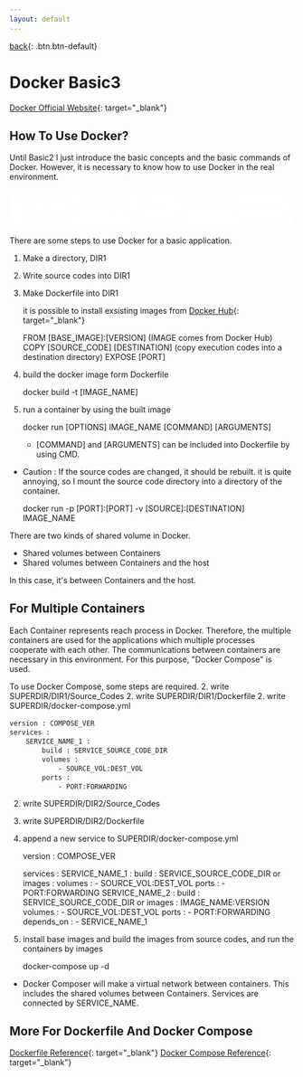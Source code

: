 ```yaml
---
layout: default
---
```

[back](./docker2){: .btn.btn-default}

# Docker Basic3

[Docker Official Website](https://www.docker.com/){: target="_blank"}

## How To Use Docker?
Until Basic2 I just introduce the basic concepts and the basic commands of Docker. However, it is necessary to know how to use Docker in the real environment. 

![Docker Usage](dockerUsing.png)

There are some steps to use Docker for a basic application. 
1. Make a directory, DIR1
1. Write source codes into DIR1
1. Make Dockerfile into DIR1

	it is possible to install exsisting images from [Docker Hub](hub.docker.com){: target="_blank"}

    FROM [BASE_IMAGE]:[VERSION] (IMAGE comes from Docker Hub)
    COPY [SOURCE_CODE] [DESTINATION] (copy execution codes into a destination directory)
    EXPOSE [PORT] 

1. build the docker image form Dockerfile

    docker build -t [IMAGE_NAME]

1. run a container by using the built image

    docker run [OPTIONS] IMAGE_NAME [COMMAND] [ARGUMENTS]
    * [COMMAND] and [ARGUMENTS] can be included into Dockerfile by using CMD.

* Caution : If the source codes are changed, it should be rebuilt. it is quite annoying, so I mount the source code directory into a directory of the container.
	
    docker run -p [PORT]:[PORT] -v [SOURCE]:[DESTINATION] IMAGE_NAME

There are two kinds of shared volume in Docker. 
- Shared volumes between Containers
- Shared volumes between Containers and the host

In this case, it's between Containers and the host.

## For Multiple Containers
Each Container represents reach process in Docker. Therefore, the multiple containers are used for the applications which multiple processes cooperate with each other. The communications between containers are necessary in this environment. For this purpose, "Docker Compose" is used.

To use Docker Compose, some steps are required.
2. write SUPERDIR/DIR1/Source_Codes
2. write SUPERDIR/DIR1/Dockerfile
2. write SUPERDIR/docker-compose.yml
    
    version : COMPOSE_VER
    services : 
        SERVICE_NAME_1 :
            build : SERVICE_SOURCE_CODE_DIR
            volumes :
                - SOURCE_VOL:DEST_VOL
            ports :
				- PORT:FORWARDING

2. write SUPERDIR/DIR2/Source_Codes
2. write SUPERDIR/DIR2/Dockerfile
2. append a new service to SUPERDIR/docker-compose.yml
	
    version : COMPOSE_VER

    services : 
        SERVICE_NAME_1 :
            build : SERVICE_SOURCE_CODE_DIR or images : 
            volumes :
                - SOURCE_VOL:DEST_VOL
            ports :
                - PORT:FORWARDING
        SERVICE_NAME_2 :
            build : SERVICE_SOURCE_CODE_DIR or images : IMAGE_NAME:VERSION
            volumes :
                - SOURCE_VOL:DEST_VOL
            ports :
                - PORT:FORWARDING
            depends_on :
                - SERVICE_NAME_1

2. install base images and build the images from source codes, and run the containers by images

    docker-compose up -d


* Docker Composer will make a virtual network between containers. This includes the shared volumes between Containers. Services are connected by SERVICE_NAME.

## More For Dockerfile And Docker Compose
[Dockerfile Reference](https://docs.docker.com/engine/reference/builder/){: target="_blank"}
[Docker Compose Reference](https://docs.docker.com/compose/compose-file/){: target="_blank"}
